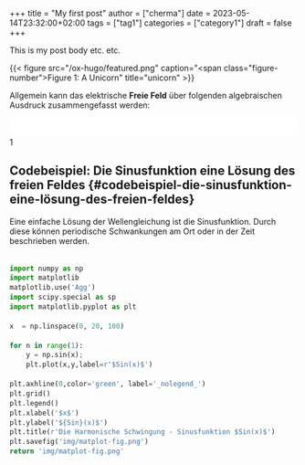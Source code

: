 +++
title = "My first post"
author = ["cherma"]
date = 2023-05-14T23:32:00+02:00
tags = ["tag1"]
categories = ["category1"]
draft = false
+++

This is my post body etc. etc.

{{< figure src="/ox-hugo/featured.png" caption="<span class=\"figure-number\">Figure 1: </span>A Unicorn" title="unicorn" >}}

Allgemein kann das elektrische **Freie Feld** über folgenden algebraischen Ausdruck zusammengefasst werden:


<div class="equation-container">
<span class="equation">
<img src="/ltximg/all-posts_53b0681d15e09c2e6b97d262399f37b720657636.svg" alt="all-posts_53b0681d15e09c2e6b97d262399f37b720657636.svg" class="org-svg" />
</span>
<span class="equation-label">
1
</span>
</div>


## Codebeispiel: Die Sinusfunktion eine Lösung des freien Feldes {#codebeispiel-die-sinusfunktion-eine-lösung-des-freien-feldes}

Eine einfache Lösung der Wellengleichung ist die Sinusfunktion. Durch diese können periodische Schwankungen am Ort oder in der Zeit beschrieben werden.

```python

import numpy as np
import matplotlib
matplotlib.use('Agg')
import scipy.special as sp
import matplotlib.pyplot as plt

x  = np.linspace(0, 20, 100)

for n in range(1):
    y = np.sin(x);
    plt.plot(x,y,label=r'$Sin(x)$')

plt.axhline(0,color='green', label='_nolegend_')
plt.grid()
plt.legend()
plt.xlabel('$x$')
plt.ylabel('${Sin}(x)$')
plt.title(r'Die Harmonische Schwingung - Sinusfunktion $Sin(x)$')
plt.savefig('img/matplot-fig.png')
return 'img/matplot-fig.png'
```
